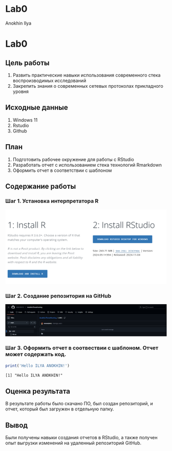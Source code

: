 # Lab0
Anokhin Ilya

# Lab0

## Цель работы

1.  Развить практические навыки использования современного стека
    воспроизводимых исследований
2.  Закрепить знания о современных сетевых протоколах прикладного уровня

## Исходные данные

1.  Windows 11
2.  Rstudio
3.  Github

## План

1.  Подготовить рабочее окружение для работы с RStudio
2.  Разработать отчет с использованием стека технологий Rmarkdown
3.  Оформить отчет в соответствии с шаблоном

## Содержание работы

### Шаг 1. Установка интерпретатора R

![](./IMG/RDOWNLOAD.png)

### Шаг 2. Создание репозитория на GitHub

![](./IMG/LAB0.png)

### Шаг 3. Оформить отчет в соотвествии с шаблоном. Отчет может содержать код.

``` r
print('Hello ILYA ANOKHIN!')
```

    [1] "Hello ILYA ANOKHIN!"

## Оценка результата

В результате работы было скачано ПО, был создан репозиторий, и отчет,
который был загружен в отдельную папку.

## Вывод

Были получены навыки создания отчетов в RStudio, а также получен опыт
выгрузки изменений на удаленный репозиторий GitHub.
